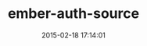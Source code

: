 ---
layout: post
title:  "ember-auth-source"
repo:   "heartsentwined/ember-auth"
date:   2015-02-18 17:14:01
gemurl: https://github.com/heartsentwined/ember-auth
---